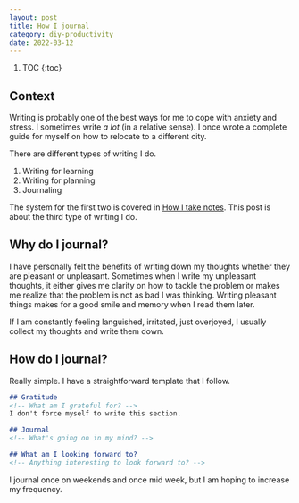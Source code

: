 ```yaml
---
layout: post
title: How I journal
category: diy-productivity
date: 2022-03-12
---
```



1. TOC
{:toc}

## Context

Writing is probably one of the best ways for me to cope with anxiety and stress. I sometimes write *a lot* (in a relative sense). I once wrote a complete guide for myself on how to relocate to a different city.

There are different types of writing I do.

1. Writing for learning
2. Writing for planning
3. Journaling

The system for the first two is covered in [How I take notes](/notes). This post is about the third type of writing I do.

## Why do I journal?

I have personally felt the benefits of writing down my thoughts whether they are pleasant or unpleasant. Sometimes when I write my unpleasant thoughts, it either gives me clarity on how to tackle the problem or makes me realize that the problem is not as bad I was thinking. Writing pleasant things makes for a good smile and memory when I read them later.

If I am constantly feeling languished, irritated, just overjoyed, I usually collect my thoughts and write them down.

## How do I journal?

Really simple. I have a straightforward template that I follow.

```markdown
## Gratitude
<!-- What am I grateful for? -->
I don't force myself to write this section.

## Journal
<!-- What's going on in my mind? -->

## What am I looking forward to?
<!-- Anything interesting to look forward to? -->
```

I journal once on weekends and once mid week, but I am hoping to increase my frequency.
